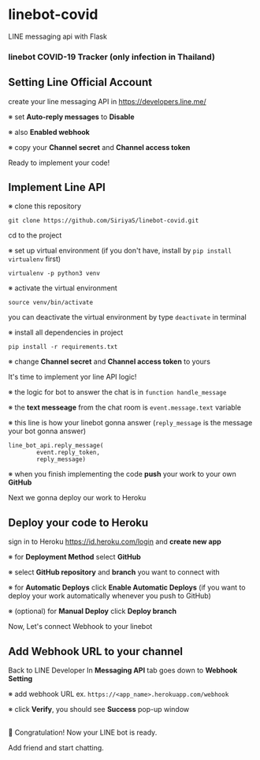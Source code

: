 # linebot-covid
LINE messaging api with Flask

### linebot COVID-19 Tracker (only infection in Thailand)
## Setting Line Official Account
create your line messaging API in https://developers.line.me/

※ set **Auto-reply messages** to **Disable**

※ also **Enabled webhook**

※ copy your **Channel secret** and **Channel access token**

Ready to implement your code!

## Implement Line API
※ clone this repository
```
git clone https://github.com/SiriyaS/linebot-covid.git
```
cd to the project

※ set up virtual environment (if you don't have, install by `pip install virtualenv` first)
```
virtualenv -p python3 venv
```
※ activate the virtual environment
```
source venv/bin/activate
```
you can deactivate the virtual environment by type `deactivate` in terminal

※ install all dependencies in project
```
pip install -r requirements.txt
```
※ change **Channel secret** and **Channel access token** to yours

It's time to implement yor line API logic!

※ the logic for bot to answer the chat is in `function handle_message` 

※ the **text messeage** from the chat room is `event.message.text` variable

※ this line is how your linebot gonna answer (`reply_message` is the message your bot gonna answer)
```
line_bot_api.reply_message(
        event.reply_token,
        reply_message)
```
※ when you finish implementing the code **push** your work to your own **GitHub**

Next we gonna deploy our work to Heroku

## Deploy your code to Heroku
sign in to Heroku https://id.heroku.com/login and **create new app**

※ for **Deployment Method** select **GitHub**

※ select **GitHub repository** and **branch** you want to connect with

※ for **Automatic Deploys** click **Enable Automatic Deploys** (if you want to deploy your work automatically whenever you push to GitHub)

※ (optional) for **Manual Deploy** click **Deploy branch**

Now, Let's connect Webhook to your linebot

## Add Webhook URL to your channel
Back to LINE Developer
In **Messaging API** tab goes down to **Webhook Setting**

※ add webhook URL ex. `https://<app_name>.herokuapp.com/webhook`

※ click **Verify**, you should see **Success** pop-up window

##

🎉 Congratulation! Now your LINE bot is ready.

Add friend and start chatting.

